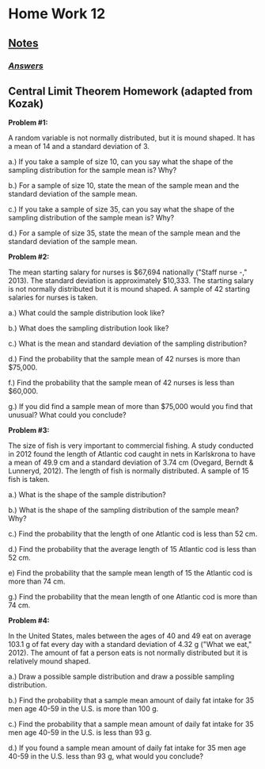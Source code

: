 # **Home Work 12**
## [**Notes**](../../CH3/CH3notes/teacher/CH7CLT1.pdf)

### [***Answers***](/MATH18/CH3/HW12/answers.md)<br>

## **Central Limit Theorem Homework (adapted from Kozak)**

**Problem #1:**

A random variable is not normally distributed, but it is mound shaped. It has a mean of 14 and a standard deviation of 3.

a.) If you take a sample of size 10, can you say what the shape of the sampling distribution for the sample mean is? Why?

b.) For a sample of size 10, state the mean of the sample mean and the standard deviation of the sample mean.

c.) If you take a sample of size 35, can you say what the shape of the sampling distribution of the sample mean is? Why?

d.) For a sample of size 35, state the mean of the sample mean and the standard deviation of the sample mean.

 

**Problem #2:**

The mean starting salary for nurses is $67,694 nationally ("Staff nurse -," 2013). The standard deviation is approximately $10,333. The starting salary is not normally distributed but it is mound shaped. A sample of 42 starting salaries for nurses is taken.

a.) What could the sample distribution look like? 

b.) What does the sampling distribution look like?

c.) What is the mean and standard deviation of the sampling distribution?

d.) Find the probability that the sample mean of 42 nurses is more than $75,000.

f.) Find the probability that the sample mean of 42 nurses is less than $60,000.

g.) If you did find a sample mean of more than $75,000 would you find that unusual? What could you conclude?

 

**Problem #3:**

The size of fish is very important to commercial fishing. A study conducted in 2012 found the length of Atlantic cod caught in nets in Karlskrona to have a mean of 49.9 cm and a standard deviation of 3.74 cm (Ovegard, Berndt & Lunneryd, 2012). The length of fish is normally distributed. A sample of 15 fish is taken.

a.) What is the shape of the sample distribution?

b.) What is the shape of the sampling distribution of the sample mean? Why?

c.) Find the probability that the length of one Atlantic cod is less than 52 cm.

d.) Find the probability that the average length of 15 Atlantic cod is less than 52 cm.

e) Find the probability that the sample mean length of 15 the Atlantic cod is more than 74 cm.

g.) Find the probability that the mean length of one Atlantic cod is more than 74 cm.

 

**Problem #4:**

In the United States, males between the ages of 40 and 49 eat on average 103.1 g of fat every day with a standard deviation of 4.32 g ("What we eat," 2012). The amount of fat a person eats is not normally distributed but it is relatively mound shaped.

a.) Draw a possible sample distribution and draw a possible sampling distribution.

b.) Find the probability that a sample mean amount of daily fat intake for 35 men age 40-59 in the U.S. is more than 100 g.

c.) Find the probability that a sample mean amount of daily fat intake for 35 men age 40-59 in the U.S. is less than 93 g.

d.) If you found a sample mean amount of daily fat intake for 35 men age 40-59 in the U.S. less than 93 g, what would you conclude?
